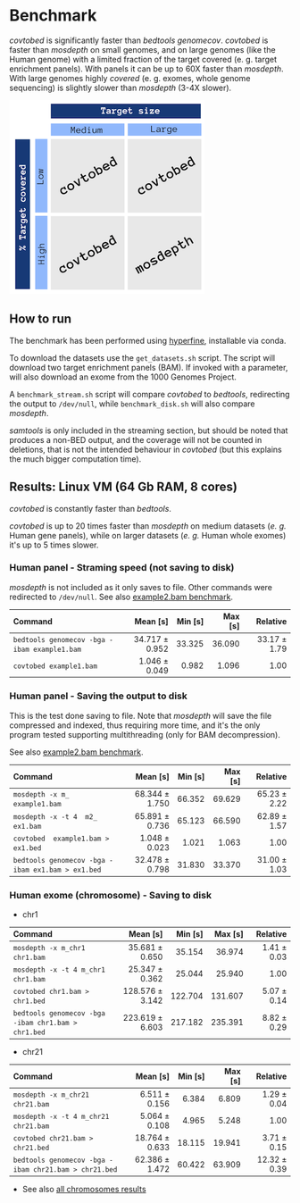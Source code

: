 # Benchmark

*covtobed* is significantly faster than *bedtools genomecov*.
*covtobed* is faster than *mosdepth* on small genomes, and on large genomes (like the Human genome) with a limited fraction of the target covered (e. g. target enrichment panels). With panels it can be up to 60X faster than *mosdepth*.
With large genomes highly *covered* (e. g. exomes, whole genome sequencing) is slightly slower than *mosdepth* (3-4X slower).


![Summary](benchmark.png)


## How to run

The benchmark has been performed using [hyperfine](https://github.com/sharkdp/hyperfine), installable via conda.

To download the datasets use the `get_datasets.sh` script. 
The script will download two target enrichment panels (BAM).
If invoked with a parameter, will also download an exome from the 1000 Genomes Project.

A `benchmark_stream.sh` script will compare _covtobed_ to _bedtools_, redirecting the output to `/dev/null`,
while `benchmark_disk.sh` will also compare _mosdepth_.

_samtools_ is only included in the streaming section, but should be noted that produces a non-BED output, and the coverage will not be counted in deletions, that is not the intended behaviour in _covtobed_ (but this explains the much bigger computation time).


## Results: Linux VM (64 Gb RAM, 8 cores)

*covtobed* is constantly faster than *bedtools*.

*covtobed* is up to 20 times faster than *mosdepth* on medium datasets (_e. g._ Human gene panels), while on larger datasets (_e. g._ Human whole exomes) it's up to 5 times slower.

### Human panel - Straming speed (not saving to disk)

_mosdepth_ is not included as it only saves to file. Other commands were redirected to `/dev/null`.
See also [example2.bam benchmark](stream/benchmarkStream_example2.md). 

| Command | Mean [s] | Min [s] | Max [s] | Relative |
|:---|---:|---:|---:|---:|
| `bedtools genomecov -bga -ibam example1.bam` | 34.717 ± 0.952 | 33.325 | 36.090 | 33.17 ± 1.79 |
| `covtobed example1.bam` | 1.046 ± 0.049 | 0.982 | 1.096 | 1.00 |


### Human panel - Saving the output to disk

This is the test done saving to file. 
Note that _mosdepth_ will save the file compressed and indexed, thus requiring more time, 
and it's the only program tested supporting multithreading (only for BAM decompression). 

See also [example2.bam benchmark](disk/benchmark2_example2.md).

| Command | Mean [s] | Min [s] | Max [s] | Relative |
|:---|---:|---:|---:|---:|
| `mosdepth -x m_ example1.bam` | 68.344 ± 1.750 | 66.352 | 69.629 | 65.23 ± 2.22 |
| `mosdepth -x -t 4  m2_ ex1.bam` | 65.891 ± 0.736 | 65.123 | 66.590 | 62.89 ± 1.57 |
| `covtobed  example1.bam > ex1.bed` | 1.048 ± 0.023 | 1.021 | 1.063 | 1.00 |
| `bedtools genomecov -bga -ibam ex1.bam > ex1.bed` | 32.478 ± 0.798 | 31.830 | 33.370 | 31.00 ± 1.03 |

### Human exome (chromosome) - Saving to disk

* chr1

| Command | Mean [s] | Min [s] | Max [s] | Relative |
|:---|---:|---:|---:|---:|
| `mosdepth -x m_chr1 chr1.bam` | 35.681 ± 0.650 | 35.154 | 36.974 | 1.41 ± 0.03 |
| `mosdepth -x -t 4 m_chr1 chr1.bam` | 25.347 ± 0.362 | 25.044 | 25.940 | 1.00 |
| `covtobed chr1.bam > chr1.bed` | 128.576 ± 3.142 | 122.704 | 131.607 | 5.07 ± 0.14 |
| `bedtools genomecov -bga -ibam chr1.bam > chr1.bed` | 223.619 ± 6.603 | 217.182 | 235.391 | 8.82 ± 0.29 |

* chr21

| Command | Mean [s] | Min [s] | Max [s] | Relative |
|:---|---:|---:|---:|---:|
| `mosdepth -x m_chr21 chr21.bam` | 6.511 ± 0.156 | 6.384 | 6.809 | 1.29 ± 0.04 |
| `mosdepth -x -t 4 m_chr21 chr21.bam` | 5.064 ± 0.108 | 4.965 | 5.248 | 1.00 |
| `covtobed chr21.bam > chr21.bed` | 18.764 ± 0.633 | 18.115 | 19.941 | 3.71 ± 0.15 |
| `bedtools genomecov -bga -ibam chr21.bam > chr21.bed` | 62.386 ± 1.472 | 60.422 | 63.909 | 12.32 ± 0.39 |

* See also [all chromosomes results](https://github.com/telatin/covtobed/tree/master/benchmark/exome_chromosomes)
